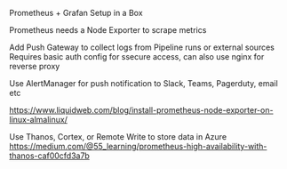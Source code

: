 Prometheus + Grafan Setup in a Box

Prometheus needs a Node Exporter to scrape metrics

Add Push Gateway to collect logs from Pipeline runs or external sources
Requires basic auth config for ssecure access, can also use nginx for reverse proxy

Use AlertManager for push notification to Slack, Teams, Pagerduty, email etc


https://www.liquidweb.com/blog/install-prometheus-node-exporter-on-linux-almalinux/


Use Thanos, Cortex, or Remote Write to store data in Azure
https://medium.com/@55_learning/prometheus-high-availability-with-thanos-caf00cfd3a7b 
